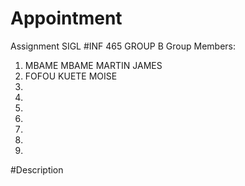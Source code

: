 # Appointment
Assignment SIGL
#INF 465 GROUP B
Group Members:
1. MBAME MBAME MARTIN JAMES
2. FOFOU KUETE MOISE 
3.
4.
5.
6.
7.
8.
9.

#Description
